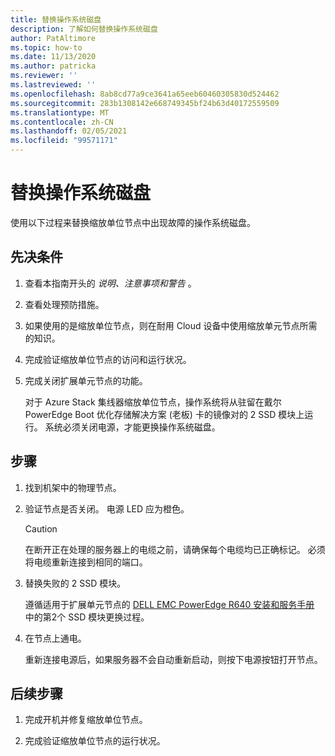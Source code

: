 ```yaml
---
title: 替换操作系统磁盘
description: 了解如何替换操作系统磁盘
author: PatAltimore
ms.topic: how-to
ms.date: 11/13/2020
ms.author: patricka
ms.reviewer: ''
ms.lastreviewed: ''
ms.openlocfilehash: 8ab8cd77a9ce3641a65eeb60460305830d524462
ms.sourcegitcommit: 283b1308142e668749345bf24b63d40172559509
ms.translationtype: MT
ms.contentlocale: zh-CN
ms.lasthandoff: 02/05/2021
ms.locfileid: "99571171"
---
```

# <a name="replacing-an-operating-system-disk"></a>替换操作系统磁盘

使用以下过程来替换缩放单位节点中出现故障的操作系统磁盘。

## <a name="prerequisites"></a>先决条件

1.  查看本指南开头的 *说明、注意事项和警告* 。

2.  查看处理预防措施。

3.  如果使用的是缩放单位节点，则在耐用 Cloud 设备中使用缩放单元节点所需的知识。

4.  完成验证缩放单位节点的访问和运行状况。

5.  完成关闭扩展单元节点的功能。

    对于 Azure Stack 集线器缩放单位节点，操作系统将从驻留在戴尔 PowerEdge Boot 优化存储解决方案 (老板) 卡的镜像对的 2 SSD 模块上运行。 系统必须关闭电源，才能更换操作系统磁盘。
    
## <a name="steps"></a>步骤

1.  找到机架中的物理节点。

2.  验证节点是否关闭。 电源 LED 应为橙色。

    > [!CAUTION]
    > 在断开正在处理的服务器上的电缆之前，请确保每个电缆均已正确标记。 必须将电缆重新连接到相同的端口。
    
3.  替换失败的 2 SSD 模块。

    遵循适用于扩展单元节点的 [DELL EMC PowerEdge R640 安装和服务手册](https://www.dell.com/support/manuals/us/en/04/poweredge-r640/per640_ism_pub/dell-emc-poweredge-r640-overview?guid=guid-f39be9ba-158c-45e3-b8b1-f07bb750d6d4) 中的第2个 SSD 模块更换过程。
    
4.  在节点上通电。

    重新连接电源后，如果服务器不会自动重新启动，则按下电源按钮打开节点。
    
## <a name="next-steps"></a>后续步骤

1.  完成开机并修复缩放单位节点。

2.  完成验证缩放单位节点的运行状况。


